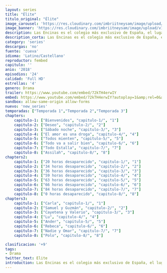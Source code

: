 ```yaml
---
layout: series
title: "Élite"
titulo_original: "Élite"
image_carousel: 'https://res.cloudinary.com/imbriitneysam/image/upload/v1546279805/elite-poster-min.jpg'
image_banner: 'https://res.cloudinary.com/imbriitneysam/image/upload/v1546279806/elite-banner-min.jpg'
description: Las Encinas es el colegio más exclusivo de España, el lugar donde estudian los hijos de la élite y donde acaban de ser admitidos tres jóvenes de clase baja, procedentes de un colegio público en ruinas.
description_corta: Las Encinas es el colegio más exclusivo de España, el lugar donde estudian los hijos de la élite y donde acaban de ser admitidos tres jóvenes de clase baja, procedentes de un colegio público en ruinas.
category: 'series'
descargas: 'no'
fuente: 'cueva'
idioma: 'Latino/Castellano'
reproductor: fembed
capitulo: ''
anio: '2018'
episodios: '24'
calidad: 'Full HD'
estrellas: '4'
genero: Drama
trailer: https://www.youtube.com/embed/72kTH4erwIY
embed: https://www.youtube.com/embed/72kTH4erwIY?autoplay=1&amp;rel=0&amp;hd=1&border=0&wmode=opaque&enablejsapi=1&modestbranding=1&controls=1&showinfo=0
sandbox: allow-same-origin allow-forms 
nuevo: 'new_series'
temporadas: ["Temporada 1","Temporada 2","Temporada 3"]
chapters:
    capitulo-1: ["Bienvenidos", "capitulo-1/", "1"]
    capitulo-2: ["Deseo", "capitulo-2/", "2"]
    capitulo-3: ["Sábado noche", "capitulo-3/", "3"]
    capitulo-4: ["El amor es una droga", "capitulo-4/", "4"]
    capitulo-5: ["Todos mienten", "capitulo-5/", "5"]
    capitulo-6: ["Todo va a salir bien", "capitulo-6/", "6"]
    capitulo-7: ["Todo Estalla", "capitulo-7/", "7"]
    capitulo-8: ["Assilah", "capitulo-8/", "8"]
chapters2:
    capitulo-1: ["20 horas desaparecido", "capitulo-1/", "1"]
    capitulo-2: ["34 horas desaparecido", "capitulo-2/", "2"]
    capitulo-3: ["36 horas desaparecido", "capitulo-3/", "3"]
    capitulo-4: ["59 horas desaparecido", "capitulo-4/", "4"]
    capitulo-5: ["63 horas desaparecido", "capitulo-5/", "5"]
    capitulo-6: ["66 horas desaparecido", "capitulo-6/", "6"]
    capitulo-7: ["84 horas desaparecido", "capitulo-7/", "7"]
    capitulo-8: ["0 horas desaparecido", "capitulo-8/", "8"]
chapters3:
    capitulo-1: ["Carla", "capitulo-1/", "1"]
    capitulo-2: ["Samuel y Guzmán", "capitulo-2/", "2"]
    capitulo-3: ["Cayetena y Valerio", "capitulo-3/", "3"]
    capitulo-4: ["Lu", "capitulo-4/", "4"]
    capitulo-5: ["Ander", "capitulo-5/", "5"]
    capitulo-6: ["Rebeca", "capitulo-6/", "6"]
    capitulo-7: ["Nadie y Omar", "capitulo-7/", "7"]
    capitulo-8: ["Polo", "capitulo-8/", "8"]

clasificacion: '+9'
tags:
- Drama
twitter_text: Elite
introduction: Las Encinas es el colegio más exclusivo de España, el lugar donde estudian los hijos de la élite y donde acaban de ser admitidos tres jóvenes de clase baja, procedentes de un colegio público en ruinas.
---
```












